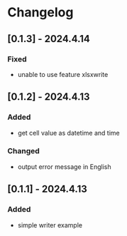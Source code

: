 # Changelog


## [0.1.3] - 2024.4.14

### Fixed
* unable to use feature xlsxwrite

## [0.1.2] - 2024.4.13

### Added
* get cell value as datetime and time

### Changed
* output error message in English


## [0.1.1] - 2024.4.13

### Added
* simple writer example
